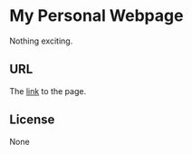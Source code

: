 # My Personal Webpage

Nothing exciting.

## URL

The [link](www.andrewmotz.com) to the page.

## License

None